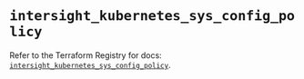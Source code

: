 # `intersight_kubernetes_sys_config_policy`

Refer to the Terraform Registry for docs: [`intersight_kubernetes_sys_config_policy`](https://registry.terraform.io/providers/ciscodevnet/intersight/1.0.71/docs/resources/kubernetes_sys_config_policy).
